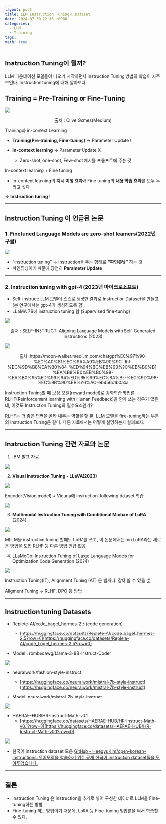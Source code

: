 ```yaml
---
layout: post
title: LLM Instruction Tuning과 Dataset
date: 2024-07-30 22:15 +0900
categories:
  - LLM
  - Training
tags: 
math: true
---
```

## **Instruction Tuning**이 뭘까?

LLM 파운데이션 모델들이 나오기 시작하면서 Instruction Tuning 방법의 학습이 자주 보인다. 
Instruction tuning에 대해 알아보자

## **Training** = **Pre-Training** or **Fine-Tuning**

![](https://i.imgur.com/OWoPniF.png)
<center> 출처 : Clive Gomes(Medium) </center>


Training과 in-context Learning

- **Training(Pre-training, Fine-tuning)** → Parameter Update !
    
- **In-context learning** → Parameter Update X
    
    - Zero-shot, one-shot, Few-shot 예시를 프롬프트에 주는 것


In-context learning + Fine tuning

- In-context learning의 **지시 이행 효과**와 Fine tuning의 **내용** **학습 효과**를 모두 누리고 싶다

⇒ **Instruction tuning** !

----

## Instruction Tuning 이 언급된 논문
### 1. Finetuned Language Models are zero-shot learners(2022년 구글)

![](https://i.imgur.com/bG0iwcO.png)


- “instruction tuning” → instruction을 주는 형태로 **“파인튜닝”** 하는 것
- 파인튜닝이기 때문에 당연히 **Parameter Update**

------

### 2. Instruction tuning with gpt-4 (2023년 마이크로소프트)

- Self-instruct: LLM 모델이 스스로 생성한 결과로 Instruction Dataset을 만들고(본 연구에서는 gpt-4가 생성하도록 함),
- LLaMA 7B에 instruction tuning 함 (Supervised fine-tuning)

![](https://i.imgur.com/72katfX.png)
<center> 출처 : SELF-INSTRUCT: Aligning Language Models with Self-Generated Instructions (2023) </center>

![](https://i.imgur.com/IWrO8Y6.png)
<center> 출처 :https://moon-walker.medium.com/chatgpt%EC%97%90-%EC%A0%81%EC%9A%A9%EB%90%9C-rlhf-%EC%9D%B8%EA%B0%84-%ED%94%BC%EB%93%9C%EB%B0%B1-%EA%B8%B0%EB%B0%98-%EA%B0%95%ED%99%94%ED%95%99%EC%8A%B5-%EC%9D%98-%EC%9B%90%EB%A6%AC-eb456c1b0a4a </center>

Instruction Tuning할 때 보상 모델(reward model)로 강화학습 방법론 RLHF(Reinforcement learning with Human Feedback)을 함께 쓰는 경우가 많은데, 이것도 Instruction Tuning의 필수요소인가?

RLHF는 더 좋은 답변을 골라 내주는 역할을 할 뿐, 
LLM 모델을 fine-tuning하는 부분의  Instruction Tuning은 같다.
다른 자료에서는 어떻게 설명하는지 살펴보자.

----------

## Instruction Tuning 관련 자료와 논문

1. IBM 발표 자료

![](https://i.imgur.com/IMY7mYF.png)



2. **Visual Instruction Tuning  - LLaVA(2023)**

![](https://i.imgur.com/t4lOCcS.png)

Encoder(Vision model) + Vicuna에 instruction-following dataset 학습

![](https://i.imgur.com/xWPT81f.png)


3. **Multimodal Instruction Tuning with Conditional Mixture of LoRA** (2024)

![](https://i.imgur.com/wuqZDsT.png)


MLLM을 instruction tuning 할때도 LoRA를 쓰고, 이 논문에서는 mixLoRA라는 새로운 방법을 도입
RLHF 등 다른 방법 언급 없음


4.  LLaMoCo: Instruction Tuning of Large Language Models for Optimization Code Generation (2024)

![](https://i.imgur.com/L1vXmxa.png)


Instruction Tuning(IT), Alignment Tuning (AT) 은 별개다. 같이 쓸 수 있을 뿐

Aligment Tuning → RLHF, DPO 등 방법

-------


## Instruction tuning Datasets

- Replete-AI/code_bagel_hermes-2.5 (code generation)
    - [https://huggingface.co/datasets/Replete-AI/code_bagel_hermes-2.5?row=0](https://huggingface.co/datasets/Replete-AI/code_bagel_hermes-2.5?row=0)
    
- Model : rombodawg/Llama-3-8B-Instruct-Coder
    
![](https://i.imgur.com/8xbmL3x.png)



- neuralwork/fashion-style-instruct
    - [](https://huggingface.co/datasets/neuralwork/fashion-style-instruct?row=0)[https://huggingface.co/neuralwork/mistral-7b-style-instruct](https://huggingface.co/neuralwork/mistral-7b-style-instruct)

- Model: neuralwork/mistral-7b-style-instruct
    
![](https://i.imgur.com/XuWBgPS.png)



- HAERAE-HUB/HR-Instruct-Math-v0.1
    - [https://huggingface.co/datasets/HAERAE-HUB/HR-Instruct-Math-v0.1?row=0](https://huggingface.co/datasets/HAERAE-HUB/HR-Instruct-Math-v0.1?row=0)

![](https://i.imgur.com/bLbfceZ.png)


- 한국어 instruction dataset 모음
[GitHub - HeegyuKim/open-korean-instructions: 언어모델을 학습하기 위한 공개 한국어 instruction dataset들을 모아두었습니다.](https://github.com/HeegyuKim/open-korean-instructions)

--------
## 결론

- Instruction Tuning 은 Instruction을 추가로 넣어 구성한 데이터로 LLM을 Fine-tuning하는 방법
- Fine-tuning 하는 방법이기 때문에, LoRA 등 Fine-tuning 방법론을 써서 학습할 수 있다.